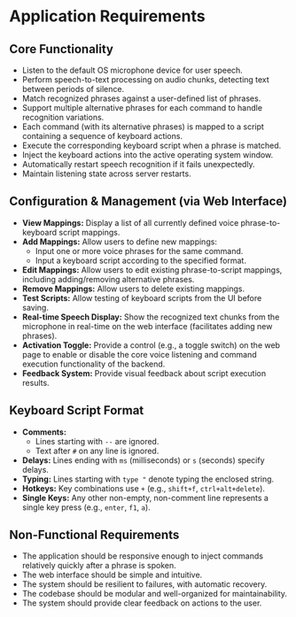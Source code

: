 # Application Requirements

## Core Functionality
- Listen to the default OS microphone device for user speech.
- Perform speech-to-text processing on audio chunks, detecting text between periods of silence.
- Match recognized phrases against a user-defined list of phrases.
- Support multiple alternative phrases for each command to handle recognition variations.
- Each command (with its alternative phrases) is mapped to a script containing a sequence of keyboard actions.
- Execute the corresponding keyboard script when a phrase is matched.
- Inject the keyboard actions into the active operating system window.
- Automatically restart speech recognition if it fails unexpectedly.
- Maintain listening state across server restarts.

## Configuration & Management (via Web Interface)
- **View Mappings:** Display a list of all currently defined voice phrase-to-keyboard script mappings.
- **Add Mappings:** Allow users to define new mappings:
    - Input one or more voice phrases for the same command.
    - Input a keyboard script according to the specified format.
- **Edit Mappings:** Allow users to edit existing phrase-to-script mappings, including adding/removing alternative phrases.
- **Remove Mappings:** Allow users to delete existing mappings.
- **Test Scripts:** Allow testing of keyboard scripts from the UI before saving.
- **Real-time Speech Display:** Show the recognized text chunks from the microphone in real-time on the web interface (facilitates adding new phrases).
- **Activation Toggle:** Provide a control (e.g., a toggle switch) on the web page to enable or disable the core voice listening and command execution functionality of the backend.
- **Feedback System:** Provide visual feedback about script execution results.

## Keyboard Script Format
- **Comments:**
    - Lines starting with `--` are ignored.
    - Text after `#` on any line is ignored.
- **Delays:** Lines ending with `ms` (milliseconds) or `s` (seconds) specify delays.
- **Typing:** Lines starting with `type "` denote typing the enclosed string.
- **Hotkeys:** Key combinations use `+` (e.g., `shift+f`, `ctrl+alt+delete`).
- **Single Keys:** Any other non-empty, non-comment line represents a single key press (e.g., `enter`, `f1`, `a`).

## Non-Functional Requirements
- The application should be responsive enough to inject commands relatively quickly after a phrase is spoken.
- The web interface should be simple and intuitive.
- The system should be resilient to failures, with automatic recovery.
- The codebase should be modular and well-organized for maintainability.
- The system should provide clear feedback on actions to the user.
